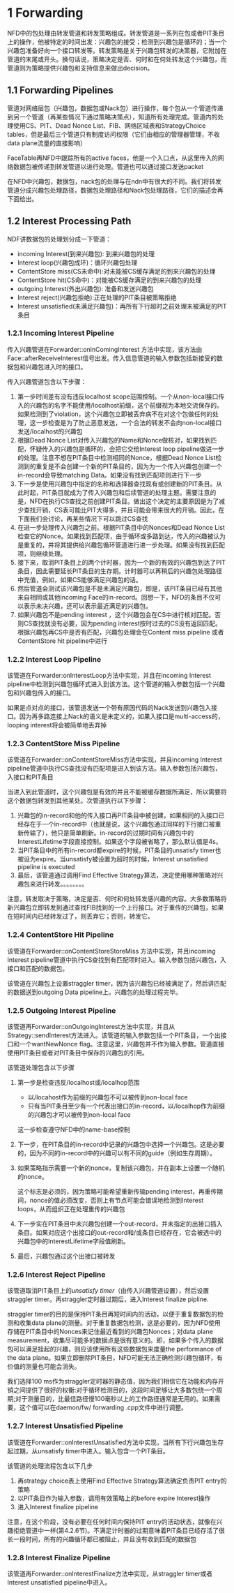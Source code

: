 # 1 Forwarding

NFD中的包处理由转发管道和转发策略组成。转发管道是一系列在包或者PIT条目上的操作，他被特定的时间出发：兴趣包的接受；检测到兴趣包是循环的；当一个兴趣包准备好向一个接口转发等。转发策略是关于兴趣包转发的决策器，它附加在管道的末尾或开头。换句话说，策略决定是否、何时和在何处转发这个兴趣包，而管道则为策略提供兴趣包和支持信息来做出decision。

## 1.1 Forwarding Pipelines

管道对网络层包（兴趣包，数据包或Nack包）进行操作，每个包从一个管道传递到另一个管道（再某些情况下通过策略决策点），知道所有处理完成。管道内的处理使用CS、PIT、Dead Nonce List、FIB、网络区域表和StrategyChoice tables，但是最后三个管道只有制度访问权限（它们由相应的管理器管理，不收data plane流量的直接影响）

FaceTable再NFD中跟踪所有的active faces，他是一个入口点，从这里传入的网络数据包被传递到转发管道以进行处理。管道也可以通过接口发送packet

在NFD中兴趣包，数据包，nack包的处理与在ndn中有很大的不同。我们将转发管道分成兴趣包处理路径，数据包处理路径和Nack包处理路径，它们的描述会再下面给出。

## 1.2 Interest Processing Path

NDF讲数据包的处理划分成一下管道：

- incoming Interest(到来兴趣包): 到来兴趣包的处理
- Interest loop(兴趣包成环)：循环兴趣包处理
- ContentStore miss(CS未命中):对未能被CS缓存满足的到来兴趣包的处理
- ContentStore hit(CS命中)：对能被CS缓存满足的到来兴趣包的处理
- outgoing Interest(外出兴趣包): 准备和发送兴趣包
- Interest reject(兴趣包拒绝):正在处理的PIT条目被策略拒绝
- Interest unsatisfied(未满足兴趣包)：再所有下行超时之前处理未被满足的PIT条目

### 1.2.1 Incoming Interest Pipeline

传入兴趣管道在Forwarder::onInComingInterest 方法中实现，该方法由Face::afterReceiveInterest信号出发。传入信息管道的输入参数包括新接受的数据包和兴趣包进入时的接口。

传入兴趣管道包含以下步骤：

1. 第一步时间差有没有违反localhost scope范围控制。一个从non-local接口传入的兴趣包的名字不能使用/localhost前缀，这个前缀视为本地交流保存的。如果检测到了violation，这个兴趣包立即被丢弃病不在对这个包做任何的处理，这一步检查是为了防止恶意发送，一个合法的转发不会向non-local接口发送/localhost的兴趣包
2. 根据Dead Nonce List对传入兴趣包的Name和Nonce做核对，如果找到匹配，怀疑传入的兴趣包是循环的，会把它交给Interest loop pipeline做进一步的处理。注意不想在PIT条目中检测相同的Nonce，根据Dead Nonce List检测到的重复是不会创建一个新的PIT条目的，因为为一个传入兴趣包创建一个in-record会导致matching Data。如果没有找到匹配项则进行下一步
3. 下一步是使用兴趣包中指定的名称和选择器查找现有或创建新的PIT条目。从此时起，PIT条目就成为了传入兴趣包和后续管道的处理主题。需要注意的是，NFD在执行CS查找之前创建PIT条目。做出这个决定的主要原因是为了减少查找开销，CS表可能比PIT大得多，并且可能会带来很大的开销。因此，在下面我们会讨论，再某些情况下可以跳过CS查找
4. 在进一步处理传入兴趣包之前。根据PIT条目中的Nonces和Dead Nonce List检查它的Nonce。如果找到匹配项，由于循环或多路到达，传入的兴趣被认为是重复的，并将其提供给兴趣包循环管道进行进一步处理。如果没有找到匹配项，则继续处理。
5. 接下来，取消PIT条目上的两个计时器，因为一个新的有效的兴趣包到达了PIT条目，因此需要延长PIT条目的生存期。计时器可以再稍后的兴趣包处理路径中充值，例如，如果CS能够满足兴趣包的话。
6. 然后管道会测试该兴趣包是不是未满足兴趣包，即是，该PIT条目已经有其他来自相同或其他incoming Face的in-record。回想一下，NFD的条目不仅可以表示未决兴趣，还可以表示最近满足的兴趣包。
7. 如果兴趣包不是pending interest ，这个兴趣包会在CS中进行核对匹配。否则CS查找就没有必要，因为pending interest按时过去的CS没有返回匹配。根据兴趣包再CS中是否有匹配，兴趣包处理会在Content miss pipeline 或者 ContentStore hit pipeline中进行

### 1.2.2 Interest Loop Pipeline

该管道在Forwarder:onInterestLoop方法中实现，并且在incoming Interest pipeline中检测到兴趣包循环式进入到该方法。这个管道的输入参数包括一个兴趣包和兴趣包传入的接口。

如果是点对点的接口，该管道发送一个带有原因代码的Nack发送到兴趣包入接口。因为再多路连接上Nack的语义是未定义的，如果入接口是multi-access的，looping interest将会被简单地丢弃掉

### 1.2.3 ContentStore Miss Pipeline

该管道在Forwarder::onContentStoreMiss方法中实现，并且incoming Interest pipeline管道中执行CS查找没有匹配项是进入到该方法。输入参数包括兴趣包，入接口和PIT条目

当进入到此管道时，这个兴趣包是有效的并且不能被缓存数据所满足，所以需要将这个数据包转发到其他某处。次管道执行以下步骤：

1. 兴趣包的in-record和他的传入接口再PIT条目中被创建，如果相同的入接口已经存在于一个in-record中（也就是说，这个兴趣包通过同样的下行接口被重新传输了），他只是简单刷新。in-record的过期时间有兴趣包中的InterestLifetime字段直接控制。如果这个字段被省略了，那么默认值是4s。
2. 当PIT条目中的所有in-record都expire的时候，PIT条目的unsatisfy timer也被设为expire。当unsatisfy被设置为超时的时候，Interest unsatisfied pipeline is executed
3. 最后，该管道通过调用Find Effective Strategy算法，决定使用哪种策略对兴趣包来进行转发。。。。。。。。

注意，转发取决于策略，决定是否、何时和何处转发感兴趣的内容。大多数策略将新兴趣包立即转发到通过查找FIB找到的一个上行接口。对于重传的兴趣包，如果在短时间内已经转发过了，则丢弃它；否则，转发它。

### 1.2.4 ContentStore Hit Pipeline

该管道在Forwarder::onContentStoreStoreMiss 方法中实现，并且incoming Interest pipeline管道中执行CS查找到有匹配项时进入。输入参数包括兴趣包，入接口和匹配的数据包。

该管道在兴趣包上设置straggler timer，因为该兴趣包已经被满足了，然后讲匹配的数据送到outgoing Data pipeline上。兴趣包的处理过程完毕。

### 1.2.5 Outgoing Interest Pipeline

该管道再Forwarder::onOutgoingInterest方法中实现，并且从Strategy::sendInterest方法进入。该管道的输入参数包括一个PIT条目，一个出接口和一个wantNewNonce flag。注意这里，兴趣包并不作为输入参数。管道直接使用PIT条目或者对PIT条目中保存的兴趣包的引用。

该管道处理包含以下步骤

1. 第一步是检查违反/localhost或/localhop范围

   - 以/locahost作为前缀的兴趣包不可以被传到non-local face
   - 只有当PIT条目至少有一个代表出接口的in-record，以/localhop作为前缀的兴趣包才可以被传到non-local face

   这一步检查遵守NFD中的name-base控制

2. 下一步，在PIT条目的in-record中记录的兴趣包中选择一个兴趣包。这是必要的，因为不同的in-record中的兴趣可以有不同的guide（例如生存周期）。

3. 如果策略指示需要一个新的nonce，复制该兴趣包，并在副本上设置一个随机的nonce。

   这个标志是必须的，因为策略可能希望重新传输pending interest，再重传期间，nonce的值必须改变，否则上有节点可能会错误地检测到Interest loops，从而组织正在处理重传的兴趣包

4. 下一步实在PIT条目中未兴趣包创建一个out-record，并未指定的出接口插入条目。如果对应这个出接口的out-record和/或条目已经存在，它会被选中的兴趣包中的InterestLifetime字段值刷新。

5. 最后，兴趣包通过这个出接口被转发

### 1.2.6 Interest Reject Pipeline

该管道取消PIT条目上的*unsatisfy timer*（由传入兴趣管道设置），然后设置straggler timer。再straggler定时器过期后，进入Interest finalize pipline.

straggler timer的目的是保持PIT条目再短时间内的活动，以便于重复数据包的检测和收集data plane的测量。对于重复数据包检测，这是必要的，因为NFD使用存储在PIT条目中的Nonces来记住最近看到的兴趣包Nonces；对data plane measurement，收集尽可能多的数据点是很有意义的。即，如果多个传入的数据包可以满足挂起的兴趣，则应该使用所有这些数据包来度量the performance of the data plane。如果立即删除PIT条目，NFD可能无法正确检测兴趣包循环，有价值的测量也可能会消失。

我们选择100 ms作为straggler定时器的静态值，因为我们相信它在功能和内存开销之间提供了很好的权衡:对于循环检测目的，这段时间足够让大多数包绕一个周期;对于测量目的，比最佳路径慢100毫秒以上的工作路径通常是无用的。如果需要，这个值可以在daemon/fw/ forwarding .cpp文件中进行调整。

### 1.2.7 Interest Unsatisfied Pipeline

该管道在Forwarder::onInterestUnsatisfied方法中实现，当所有下行兴趣包生存起过期，从unsatisfy timer中进入。输入包含一个PIT条目。

该管道的处理流程包含以下几步

1. 再strategy choice表上使用Find Effective Strategy算法确定负责PIT entry的策略
2. 以PIT条目作为输入参数，调用有效策略上的before expire Interest操作
3. 进入Interest finalize pipeline

注意，在这个阶段，没有必要在任何时间内保持PIT entry的活动状态，就像在兴趣拒绝管道中一样(第4.2.6节)。不满足计时器的过期意味着PIT条目已经存活了很长一段时间，所有的兴趣循环都已被阻止，并且没有收到匹配的数据包

### 1.2.8 Interest Finalize Pipeline

该管道再Forwarder::onInterestFinalize方法中实现，从straggler timer或者Interest unsatisfied pipeline中进入。